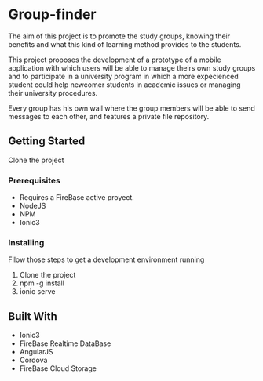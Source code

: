 # Group-finder

The aim of this project is to promote the study groups, knowing their benefits and what this kind of learning method provides to the students.

This project proposes the development of a prototype of a mobile application with which users will be able to manage theirs own study groups and to participate in a university program in which a more expecienced student could help newcomer students in academic issues or managing their university procedures.

Every group has his own wall where the group members will be able to send messages to each other, and features a private file repository.




## Getting Started

Clone the project

### Prerequisites

 * Requires a FireBase active proyect.
 * NodeJS
 * NPM
 * Ionic3

### Installing

Fllow those steps to get a development environment running

1. Clone the project
2. npm -g install
3. ionic serve


## Built With

* Ionic3
* FireBase Realtime DataBase
* AngularJS
* Cordova
* FireBase Cloud Storage




 
